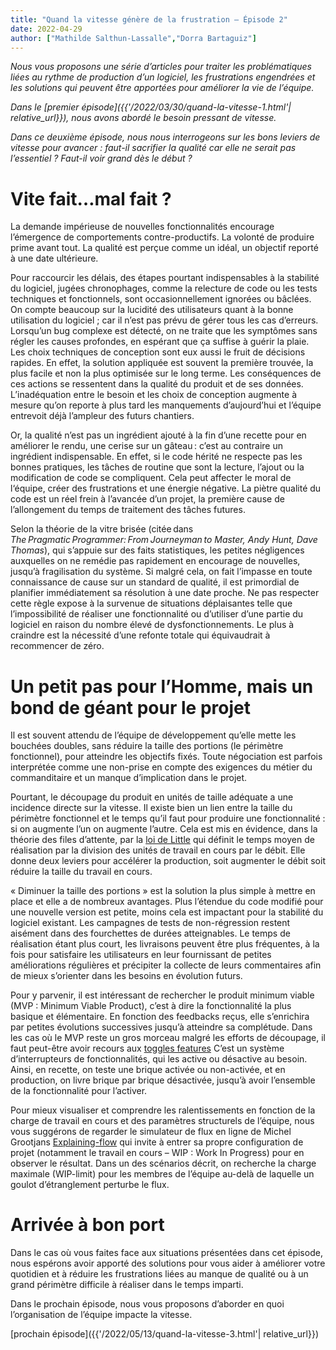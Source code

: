 ```yaml
---
title: "Quand la vitesse génère de la frustration – Épisode 2"
date: 2022-04-29
author: ["Mathilde Salthun-Lassalle","Dorra Bartaguiz"]
---
```

_Nous vous proposons une série d’articles pour traiter les problématiques liées au rythme de production d’un logiciel, les frustrations engendrées et les solutions qui peuvent être apportées pour améliorer la vie de l’équipe._

_Dans le [premier épisode]({{'/2022/03/30/quand-la-vitesse-1.html'| relative_url}}), nous avons abordé le besoin pressant de vitesse._

_Dans ce deuxième épisode, nous nous interrogeons sur les bons leviers de vitesse pour avancer : faut-il sacrifier la qualité car elle ne serait pas l’essentiel ? Faut-il voir grand dès le début ?_
# Vite fait…mal fait ?

La demande impérieuse de nouvelles fonctionnalités encourage l’émergence de comportements contre-productifs. La volonté de produire prime avant tout. La qualité est perçue comme un idéal, un objectif reporté à une date ultérieure.

Pour raccourcir les délais, des étapes pourtant indispensables à la stabilité du logiciel, jugées chronophages, comme la relecture de code ou les tests techniques et fonctionnels, sont occasionnellement ignorées ou bâclées. On compte beaucoup sur la lucidité des utilisateurs quant à la bonne utilisation du logiciel ; car il n’est pas prévu de gérer tous les cas d’erreurs. Lorsqu’un bug complexe est détecté, on ne traite que les symptômes sans régler les causes profondes, en espérant que ça suffise à guérir la plaie. Les choix techniques de conception sont eux aussi le fruit de décisions rapides. En effet, la solution appliquée est souvent la première trouvée, la plus facile et non la plus optimisée sur le long terme. Les conséquences de ces actions se ressentent dans la qualité du produit et de ses données. L’inadéquation entre le besoin et les choix de conception augmente à mesure qu’on reporte à plus tard les manquements d’aujourd’hui et l’équipe entrevoit déjà l’ampleur des futurs chantiers.

Or, la qualité n’est pas un ingrédient ajouté à la fin d’une recette pour en améliorer le rendu, une cerise sur un gâteau : c’est au contraire un ingrédient indispensable. En effet, si le code hérité ne respecte pas les bonnes pratiques, les tâches de routine que sont la lecture, l’ajout ou la modification de code se compliquent. Cela peut affecter le moral de l‘équipe, créer des frustrations et une énergie négative. La piètre qualité du code est un réel frein à l’avancée d’un projet, la première cause de l’allongement du temps de traitement des tâches futures.

Selon la théorie de la vitre brisée (citée dans _The Pragmatic Programmer: From Journeyman to Master, Andy Hunt, Dave Thomas_), qui s’appuie sur des faits statistiques, les petites négligences auxquelles on ne remédie pas rapidement en encourage de nouvelles, jusqu’à fragilisation du système. Si malgré cela, on fait l’impasse en toute connaissance de cause sur un standard de qualité, il est primordial de planifier immédiatement sa résolution à une date proche. Ne pas respecter cette règle expose à la survenue de situations déplaisantes telle que l’impossibilité de réaliser une fonctionnalité ou d’utiliser d’une partie du logiciel en raison du nombre élevé de dysfonctionnements. Le plus à craindre est la nécessité d’une refonte totale qui équivaudrait à recommencer de zéro.

# Un petit pas pour l’Homme, mais un bond de géant pour le projet

Il est souvent attendu de l’équipe de développement qu’elle mette les bouchées doubles, sans réduire la taille des portions (le périmètre fonctionnel), pour atteindre les objectifs fixés. Toute négociation est parfois interprétée comme une non-prise en compte des exigences du métier du commanditaire et un manque d’implication dans le projet.

Pourtant, le découpage du produit en unités de taille adéquate a une incidence directe sur la vitesse. Il existe bien un lien entre la taille du périmètre fonctionnel et le temps qu’il faut pour produire une fonctionnalité : si on augmente l’un on augmente l’autre. Cela est mis en évidence, dans la théorie des files d’attente, par la [loi de Little](http://christian.hohmann.free.fr/index.php/lean-entreprise/value-stream-mapping/447-loi-de-little-encours-et-lead-time) qui définit le temps moyen de réalisation par la division des unités de travail en cours par le débit. Elle donne deux leviers pour accélérer la production, soit augmenter le débit soit réduire la taille du travail en cours.

« Diminuer la taille des portions » est la solution la plus simple à mettre en place et elle a de nombreux avantages. Plus l’étendue du code modifié pour une nouvelle version est petite, moins cela est impactant pour la stabilité du logiciel existant. Les campagnes de tests de non-régression restent aisément dans des fourchettes de durées atteignables. Le temps de réalisation étant plus court, les livraisons peuvent être plus fréquentes, à la fois pour satisfaire les utilisateurs en leur fournissant de petites améliorations régulières et précipiter la collecte de leurs commentaires afin de mieux s’orienter dans les besoins en évolution futurs.

Pour y parvenir, il est intéressant de rechercher le produit minimum viable (MVP : Minimum Viable Product), c’est à dire la fonctionnalité la plus basique et élémentaire. En fonction des feedbacks reçus, elle s’enrichira par petites évolutions successives jusqu’à atteindre sa complétude. Dans les cas où le MVP reste un gros morceau malgré les efforts de découpage, il faut peut-être avoir recours aux [toggles features](https://martinfowler.com/articles/feature-toggles.html) C’est un système d’interrupteurs de fonctionnalités, qui les active ou désactive au besoin. Ainsi, en recette, on teste une brique activée ou non-activée, et en production, on livre brique par brique désactivée, jusqu’à avoir l’ensemble de la fonctionnalité pour l’activer.

Pour mieux visualiser et comprendre les ralentissements en fonction de la charge de travail en cours et des paramètres structurels de l’équipe, nous vous suggérons de regarder le simulateur de flux en ligne de Michel Grootjans [Explaining-flow](https://github.com/michelgrootjans/explaining-flow) qui invite à entrer sa propre configuration de projet (notamment le travail en cours – WIP : Work In Progress) pour en observer le résultat. Dans un des scénarios décrit, on recherche la charge maximale (WIP-limit) pour les membres de l’équipe au-delà de laquelle un goulot d’étranglement perturbe le flux.
# Arrivée à bon port

Dans le cas où vous faites face aux situations présentées dans cet épisode, nous espérons avoir apporté des solutions pour vous aider à améliorer votre quotidien et à réduire les frustrations liées au manque de qualité ou à un grand périmètre difficile à réaliser dans le temps imparti.

Dans le prochain épisode, nous vous proposons d’aborder en quoi l’organisation de l’équipe impacte la vitesse.

[prochain épisode]({{'/2022/05/13/quand-la-vitesse-3.html'| relative_url}})
